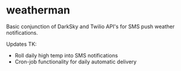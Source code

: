 # weatherman
Basic conjunction of DarkSky and Twilio API's for SMS push weather notifications.

Updates TK:
* Roll daily high temp into SMS notifications
* Cron-job functionality for daily automatic delivery
